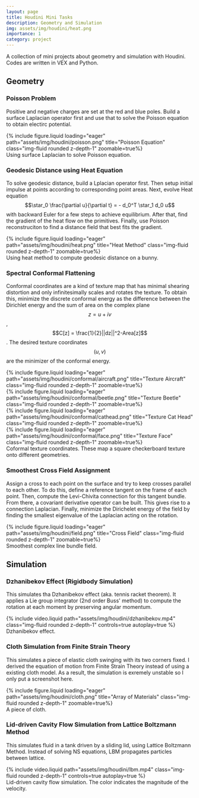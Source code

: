 ```yaml
---
layout: page
title: Houdini Mini Tasks
description: Geometry and Simulation
img: assets/img/houdini/heat.png
importance: 1
category: project
---
```


A collection of mini projects about geometry and simulation with Houdini. Codes are written in VEX and Python.

## Geometry
### Poisson Problem
Positive and negative charges are set at the red and blue poles. Build a surface Laplacian operator first and use that to solve the Poisson equation to obtain electirc potential.
<div class="row">
    <div class="col-sm mt-3 mt-md-0">
        {% include figure.liquid loading="eager" path="assets/img/houdini/poisson.png" title="Poisson Equation" class="img-fluid rounded z-depth-1" zoomable=true%}
    </div>
</div>
<div class="caption">
    Using surface Laplacian to solve Poisson equation.
</div>

### Geodesic Distance using Heat Equation
To solve geodesic distance, build a Lplacian operator first. Then setup initial impulse at points according to corresponding point areas. Next, evolve Heat equation $$\star_0 \frac{\partial u}{\partial t} = - d_0^T \star_1 d_0 u$$ with backward Euler for a few steps to achieve equilibrium. After that, find the gradient of the heat flow on the primitives. Finally, use Poisson reconstruciton to find a distance field that best fits the gradient.
<div class="row">
    <div class="col-sm mt-3 mt-md-0">
        {% include figure.liquid loading="eager" path="assets/img/houdini/heat.png" title="Heat Method" class="img-fluid rounded z-depth-1" zoomable=true%}
    </div>
</div>
<div class="caption">
    Using heat method to compute geodesic distance on a bunny.
</div>

### Spectral Conformal Flattening
Conformal coordinates are a kind of texture map that has minimal shearing distortion and only infinitesimally scales and rotates the texture. To obtain this, minimize the discrete conformal energy as the difference between the Dirichlet energy and the sum of area on the complex plane $$z=u+iv$$, $$C[z] = \frac{1}{2}||dz||^2-Area[z]$$. The desired texture coordinates $$(u,v)$$ are the minimizer of the conformal energy.
<div class="row">
    <div class="col-sm mt-3 mt-md-0">
        {% include figure.liquid loading="eager" path="assets/img/houdini/conformal/aircraft.png" title="Texture Aircraft" class="img-fluid rounded z-depth-1" zoomable=true%}
    </div>
    <div class="col-sm mt-3 mt-md-0">
        {% include figure.liquid loading="eager" path="assets/img/houdini/conformal/beetle.png" title="Texture Beetle" class="img-fluid rounded z-depth-1" zoomable=true%}
    </div>
    <div class="col-sm mt-3 mt-md-0">
        {% include figure.liquid loading="eager" path="assets/img/houdini/conformal/cathead.png" title="Texture Cat Head" class="img-fluid rounded z-depth-1" zoomable=true%}
    </div>
    <div class="col-sm mt-3 mt-md-0">
        {% include figure.liquid loading="eager" path="assets/img/houdini/conformal/face.png" title="Texture Face" class="img-fluid rounded z-depth-1" zoomable=true%}
    </div>
</div>
<div class="caption">
    Coformal texture coordinates. These map a square checkerboard texture onto different geometries.
</div>

### Smoothest Cross Field Assignment
Assign a cross to each point on the surface and try to keep crosses parallel to each other. To do this, define a reference tangent on the frame of each point. Then, compute the Levi-Chivita connection for this tangent bundle. From there, a covariant derivative operator can be built. This gives rise to a connection Laplacian. Finally, minimize the Dirichelet energy of the field by finding the smallest eigenvalue of the Laplacian acting on the rotation.

<div class="row">
    <div class="col-sm mt-3 mt-md-0">
        {% include figure.liquid loading="eager" path="assets/img/houdini/field.png" title="Cross Field" class="img-fluid rounded z-depth-1" zoomable=true%}
    </div>
</div>
<div class="caption">
    Smoothest complex line bundle field.
</div>

## Simulation
### Dzhanibekov Effect (Rigidbody Simulation)
This simulates tha Dzhanibekov effect (aka. tennis racket theorem). It applies a Lie group integrator (2nd order Buss' method) to compute the rotation at each moment by preserving angular momentum.

<div class="row mt-3">
    <div class="col-sm mt-3 mt-md-0">
        {% include video.liquid path="assets/img/houdini/dzhanibekov.mp4" class="img-fluid rounded z-depth-1" controls=true autoplay=true %}
    </div>
</div>
<div class="caption">
    Dzhanibekov effect.
</div>

### Cloth Simulation from Finite Strain Theory
This simulates a piece of elastic cloth swinging with its two corners fixed. I derived the equation of motion from Finite Strain Theory instead of using a existing cloth model. As a result, the simulation is exremely unstable so I only put a screenshot here.
<div class="row">
    {% include figure.liquid loading="eager" path="assets/img/houdini/cloth.png" title="Array of Materials" class="img-fluid rounded z-depth-1" zoomable=true%}
</div>
<div class="caption">
    A piece of cloth.
</div>

### Lid-driven Cavity Flow Simulation from Lattice Boltzmann Method
This simulates fluid in a tank driven by a sliding lid, using Lattice Boltzmann Method. Instead of solving NS equations, LBM propagates particles between lattice.
<div class="row mt-3">
    <div class="col-sm mt-3 mt-md-0">
        {% include video.liquid path="assets/img/houdini/lbm.mp4" class="img-fluid rounded z-depth-1" controls=true autoplay=true %}
    </div>
</div>
<div class="caption">
    Lid-driven cavity flow simulation. The color indicates the magnitude of the velocity.
</div>